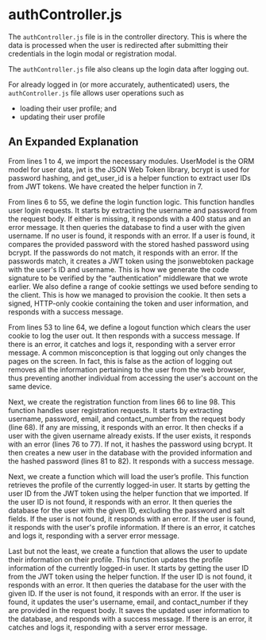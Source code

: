 # authController.js

The `authController.js` file is in the controller directory. This is where
the data is processed when the user is redirected after submitting their
credentials in the login modal or registration modal.

The `authController.js` file also cleans up the login
data after logging out.

For already logged in (or more accurately, authenticated) users, the
`authController.js` file allows user operations such as

- loading their user profile; and
- updating their user profile

## An Expanded Explanation

From lines 1 to 4, we import the necessary modules. UserModel is the ORM
model for user data, jwt is the JSON Web Token library, bcrypt is used for
password hashing, and get_user_id is a helper function to extract user IDs
from JWT tokens. We have created the helper function in 7.

From lines 6 to 55, we define the login function logic. This function handles
user login requests. It starts by extracting the username and password from
the request body. If either is missing, it responds with a 400 status and an
error message. It then queries the database to find a user with the
given username. If no user is found, it responds with an error. 
If a user is found, it compares the provided password
with the stored hashed password using bcrypt. If the passwords do
not match, it responds with an error. If the passwords match,
it creates a JWT token using the jsonwebtoken package with the user's ID and
username. This is how we generate the code signature to be
verified by the “authentication” middleware that we wrote earlier. 
We also define a range of cookie settings we used before sending to
the client. This is how we managed to provision the cookie. It then sets
a signed, HTTP-only cookie containing the token and user information, and
responds with a success message.

From lines 53 to line 64, we define a logout function which clears the
user cookie to log the user out. It then responds with a success message. 
If there is an error, it catches and logs it, responding with a
server error message. A common misconception is that logging out
only changes the pages on the screen. In fact, this is false as the action
of logging out removes all the information pertaining to the user from the
web browser, thus preventing another individual from accessing the user's
account on the same device.

Next, we create the registration function from lines 66 to line 98. This
function handles user registration requests. It starts by extracting username,
password, email, and contact_number from the request body (line 68). If
any are missing, it responds with an error. It then checks if a user with
the given username already exists. If the user exists, it responds with
an error (lines 76 to 77). If not, it hashes the password using bcrypt. It
then creates a new user in the database with the provided information and
the hashed password (lines 81 to 82). It responds with a success message.

Next, we create a function which will load the user’s profile. This
function retrieves the profile of the currently logged-in user. It starts
by getting the user ID from the JWT token using the helper function that we
imported. If the user ID is not found, it responds with an error. It then
queries the database for the user with the given ID, excluding the password
and salt fields. If the user is not found, it responds with an error. If the
user is found, it responds with the user's profile information. If there is
an error, it catches and logs it, responding with a server error message.

Last but not the least, we create a function that allows the user to
update their information on their profile. This function updates the profile
information of the currently logged-in user. It starts by getting the user ID
from the JWT token using the helper function. If the user ID is not found,
it responds with an error. It then queries the database for the user with
the given ID. If the user is not found, it responds with an error. If the
user is found, it updates the user's username, email, and contact_number if
they are provided in the request body. It saves the updated user information
to the database, and responds with a success message. If there is an error,
it catches and logs it, responding with a server error message.
